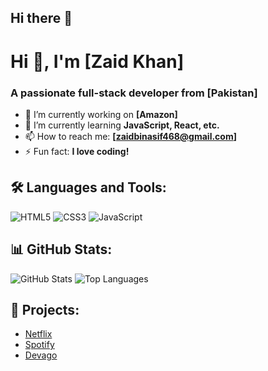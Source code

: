 ## Hi there 👋

# Hi 👋, I'm [Zaid Khan]

### A passionate full-stack developer from [Pakistan]

- 🔭 I’m currently working on **[Amazon]**
- 🌱 I’m currently learning **JavaScript, React, etc.**
- 📫 How to reach me: **[zaidbinasif468@gmail.com]**
- ⚡ Fun fact: **I love coding!**

## 🛠️ Languages and Tools:
![HTML5](https://img.shields.io/badge/HTML5-E34F26?style=for-the-badge&logo=html5&logoColor=white)
![CSS3](https://img.shields.io/badge/CSS3-1572B6?style=for-the-badge&logo=css3&logoColor=white)
![JavaScript](https://img.shields.io/badge/JavaScript-F7DF1E?style=for-the-badge&logo=javascript&logoColor=black)

## 📊 GitHub Stats:
![GitHub Stats](https://github-readme-stats.vercel.app/api?username=Mr-Solo-Developer&show_icons=true&theme=dark)
![Top Languages](https://github-readme-stats.vercel.app/api/top-langs/?username=Mr-Solo-Developer&layout=compact&theme=dark)

## 🚀 Projects:
- [Netflix](https://mr-solo-developer.github.io/Netflix/)
- [Spotify](https://mr-solo-developer.github.io/-Spotify/)
- [Devago](https://mr-solo-developer.github.io/Devago/)

